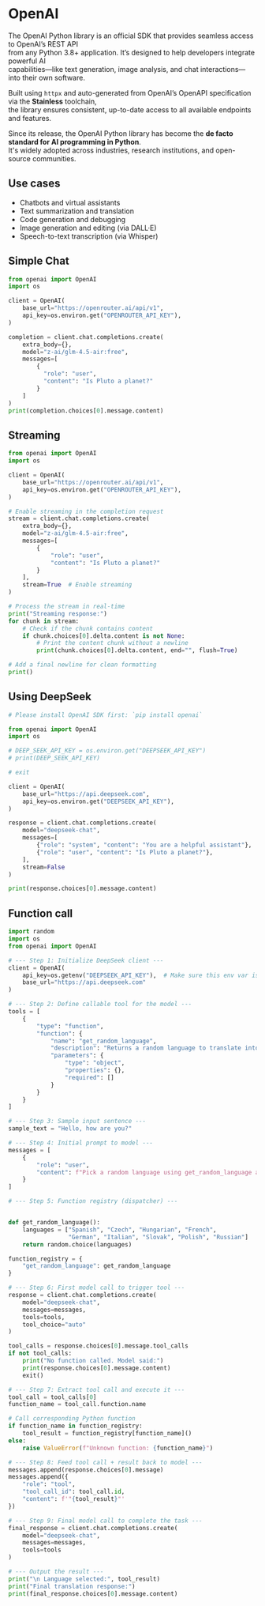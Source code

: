 # OpenAI 

The OpenAI Python library is an official SDK that provides seamless access to OpenAI’s REST API  
from any Python 3.8+ application. It’s designed to help developers integrate powerful AI  
capabilities—like text generation, image analysis, and chat interactions—into their own software.  

Built using `httpx` and auto-generated from OpenAI’s OpenAPI specification via the **Stainless** toolchain,   
the library ensures consistent, up-to-date access to all available endpoints and features.  

Since its release, the OpenAI Python library has become the **de facto standard for AI programming in Python**.  
It's widely adopted across industries, research institutions, and open-source communities.  


## Use cases

- Chatbots and virtual assistants
- Text summarization and translation
- Code generation and debugging
- Image generation and editing (via DALL·E)
- Speech-to-text transcription (via Whisper)


## Simple Chat 

```python
from openai import OpenAI
import os

client = OpenAI(
    base_url="https://openrouter.ai/api/v1",
    api_key=os.environ.get("OPENROUTER_API_KEY"),
)

completion = client.chat.completions.create(
    extra_body={},
    model="z-ai/glm-4.5-air:free",
    messages=[
        {
          "role": "user",
          "content": "Is Pluto a planet?"
        }
    ]
)
print(completion.choices[0].message.content)
```


## Streaming 

```python
from openai import OpenAI
import os

client = OpenAI(
    base_url="https://openrouter.ai/api/v1",
    api_key=os.environ.get("OPENROUTER_API_KEY"),
)

# Enable streaming in the completion request
stream = client.chat.completions.create(
    extra_body={},
    model="z-ai/glm-4.5-air:free",
    messages=[
        {
            "role": "user",
            "content": "Is Pluto a planet?"
        }
    ],
    stream=True  # Enable streaming
)

# Process the stream in real-time
print("Streaming response:")
for chunk in stream:
    # Check if the chunk contains content
    if chunk.choices[0].delta.content is not None:
        # Print the content chunk without a newline
        print(chunk.choices[0].delta.content, end="", flush=True)

# Add a final newline for clean formatting
print()
```

## Using DeepSeek 

```python
# Please install OpenAI SDK first: `pip install openai`

from openai import OpenAI
import os

# DEEP_SEEK_API_KEY = os.environ.get("DEEPSEEK_API_KEY")
# print(DEEP_SEEK_API_KEY)

# exit

client = OpenAI(
    base_url="https://api.deepseek.com",
    api_key=os.environ.get("DEEPSEEK_API_KEY"),
)

response = client.chat.completions.create(
    model="deepseek-chat",
    messages=[
        {"role": "system", "content": "You are a helpful assistant"},
        {"role": "user", "content": "Is Pluto a planet?"},
    ],
    stream=False
)

print(response.choices[0].message.content)
```

## Function call 

```python
import random
import os
from openai import OpenAI

# --- Step 1: Initialize DeepSeek client ---
client = OpenAI(
    api_key=os.getenv("DEEPSEEK_API_KEY"),  # Make sure this env var is set
    base_url="https://api.deepseek.com"
)

# --- Step 2: Define callable tool for the model ---
tools = [
    {
        "type": "function",
        "function": {
            "name": "get_random_language",
            "description": "Returns a random language to translate into",
            "parameters": {
                "type": "object",
                "properties": {},
                "required": []
            }
        }
    }
]

# --- Step 3: Sample input sentence ---
sample_text = "Hello, how are you?"

# --- Step 4: Initial prompt to model ---
messages = [
    {
        "role": "user",
        "content": f"Pick a random language using get_random_language and translate this sentence into it: '{sample_text}'"
    }
]

# --- Step 5: Function registry (dispatcher) ---


def get_random_language():
    languages = ["Spanish", "Czech", "Hungarian", "French", 
                 "German", "Italian", "Slovak", "Polish", "Russian"]
    return random.choice(languages)

function_registry = {
    "get_random_language": get_random_language
}

# --- Step 6: First model call to trigger tool ---
response = client.chat.completions.create(
    model="deepseek-chat",
    messages=messages,
    tools=tools,
    tool_choice="auto"
)

tool_calls = response.choices[0].message.tool_calls
if not tool_calls:
    print("No function called. Model said:")
    print(response.choices[0].message.content)
    exit()

# --- Step 7: Extract tool call and execute it ---
tool_call = tool_calls[0]
function_name = tool_call.function.name

# Call corresponding Python function
if function_name in function_registry:
    tool_result = function_registry[function_name]()
else:
    raise ValueError(f"Unknown function: {function_name}")

# --- Step 8: Feed tool call + result back to model ---
messages.append(response.choices[0].message)
messages.append({
    "role": "tool",
    "tool_call_id": tool_call.id,
    "content": f'"{tool_result}"'
})

# --- Step 9: Final model call to complete the task ---
final_response = client.chat.completions.create(
    model="deepseek-chat",
    messages=messages,
    tools=tools
)

# --- Output the result ---
print("\n Language selected:", tool_result)
print("Final translation response:")
print(final_response.choices[0].message.content)
```
